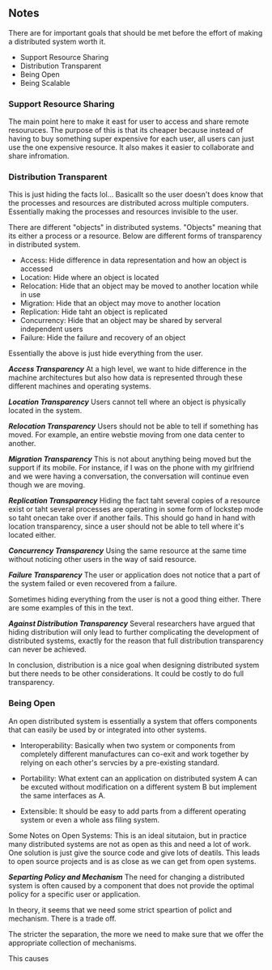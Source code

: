 ## Notes 

There are for important goals that should be met before the effort of making a distributed system worth it. 

* Support Resource Sharing 
* Distribution Transparent
* Being Open
* Being Scalable

### Support Resource Sharing 
The main point here to make it east for user to access and share remote resouruces. The purpose of this is that its cheaper because instead of having to buy something super expensive for each user, all users can just use the one expensive resource. It also makes it easier to collaborate and share infromation. 

### Distribution Transparent
This is just hiding the facts lol... Basicallt so the user doesn't does know that the processes and resources are distributed across multiple computers. Essentially making the processes and resources invisible to the user.

There are different "objects" in distributed systems. "Objects" meaning that its either a process or a resource. Below are different forms of transparency in distributed system. 

* Access: Hide difference in data representation and how an object is accessed
* Location: Hide where an object is located 
* Relocation: Hide that an object may be moved to another location while in use
* Migration: Hide that an object may move to another location
* Replication: Hide taht an object is replicated
* Concurrency: Hide that an object may be shared by serveral independent users
* Failure: Hide the failure and recovery of an object

Essentially the above is just hide everything from the user. 

***Access Transparency***
At a high level, we want to hide difference in the machine architectures but also how data is represented through these different machines and operating systems. 

***Location Transparency*** 
Users cannot tell where an object is physically located in the system.

***Relocation Transparency*** 
Users should not be able to tell if something has moved. For example, an entire webstie moving from one data center to another. 

***Migration Transparency*** 
This is not about anything being moved but the support if its mobile. For instance, if I was on the phone with my girlfriend and we were having a conversation, the conversation will continue even though we are moving. 

***Replication Transparency*** 
Hiding the fact taht several copies of a resource exist or taht several processes are operating in some form of lockstep mode so taht onecan take over if another fails. This should go hand in hand with location transparency, since a user should not be able to tell where it's located either. 

***Concurrency Transparency*** 
Using the same resource at the same time without noticing other users in the way of said resource. 

***Failure Transparency*** 
The user or application does not notice that a part of the system failed or even recovered from a failure. 

Sometimes hiding everything from the user is not a good thing either. There are some examples of this in the text. 

***Against Distribution Transparency***
Several researchers have argued that hiding distribution will only lead to further complicating the development of distributed systems, exactly for the reason that full distribution transparency can never be achieved. 

In conclusion, distribution is a nice goal when designing distributed system but there needs to be other considerations. It could be costly to do full transparency. 

### Being Open
An open distributed system is essentially a system that offers components that can easily be used by or integrated into other systems. 

* Interoperability: Basically when two system or components from completely different manufactures can co-exit and work together by relying on each other's servcies by a pre-existing standard. 

* Portability: What extent can an application on distributed system A can be excuted without modification on a different system B but implement the same interfaces as A.

* Extensible: It should be easy to add parts from a different operating system or even a whole ass filing system.

Some Notes on Open Systems: This is an ideal situtaion, but in practice many distributed systems are not as open as this and need a lot of work. One solution is just give the source code and give lots of deatils. This leads to open source projects and is as close as we can get from open systems. 

***Separting Policy and Mechanism***
The need for changing a distributed system is often caused by a component that does not provide the optimal policy for a specific user or application.

In theory, it seems that we need some strict speartion of polict and mechanism. There is a trade off. 

The stricter the separation, the more we need to make sure that we offer the appropriate collection of mechanisms.

This causes 
